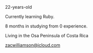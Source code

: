 22-years-old

Currently learning Ruby.

8 months in studying from 0 experience.

Living in the Osa Peninsula of Costa Rica

zacwilliamson@icloud.com
